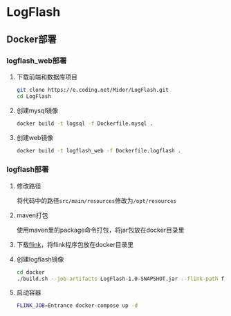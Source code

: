 # LogFlash
## Docker部署
### logflash_web部署
1. 下载前端和数据库项目
    ```bash
    git clone https://e.coding.net/Midor/LogFlash.git
    cd LogFlash
    ```
2. 创建mysql镜像
    ```bash
    docker build -t logsql -f Dockerfile.mysql .
    ```
3. 创建web镜像
    ```bash
    docker build -t logflash_web -f Dockerfile.logflash .
    ```
### logflash部署
1. 修改路径
    
    将代码中的路径`src/main/resources`修改为`/opt/resources`
    
2. maven打包
    
    使用maven里的package命令打包，将jar包放在docker目录里
    
3. 下载[flink](https://www.apache.org/dyn/closer.lua/flink/flink-1.10.0/flink-1.10.0-bin-scala_2.11.tgz)，将flink程序包放在docker目录里
4. 创建logflash镜像
   ```bash
   cd docker
   ./build.sh --job-artifacts LogFlash-1.0-SNAPSHOT.jar --flink-path flink-1.10.0-bin-scala_2.11.tgz
   ```
5. 启动容器
   ```bash
   FLINK_JOB=Entrance docker-compose up -d
   ```

